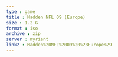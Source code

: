 ```yaml
---
type : game
title : Madden NFL 09 (Europe)
size : 1.2 G
format : iso
archive : zip
server : myrient
link2 : Madden%20NFL%2009%20%28Europe%29
---
```

